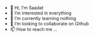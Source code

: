 - 👋 Hi, I’m Saadat
- 👀 I’m interested in everything
- 🌱 I’m currently learning nothing
- 💞️ I’m looking to collaborate on Github
- 📫 How to reach me ...

<!---
saadat99/saadat99 is a ✨ special ✨ repository because its `README.md` (this file) appears on your GitHub profile.
You can click the Preview link to take a look at your changes.
--->

